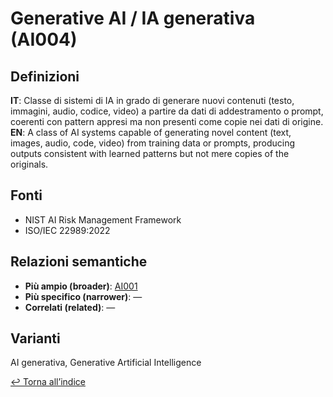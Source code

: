 # Generative AI / IA generativa (AI004)

## Definizioni
**IT**: Classe di sistemi di IA in grado di generare nuovi contenuti (testo, immagini, audio, codice, video) a partire da dati di addestramento o prompt, coerenti con pattern appresi ma non presenti come copie nei dati di origine.
**EN**: A class of AI systems capable of generating novel content (text, images, audio, code, video) from training data or prompts, producing outputs consistent with learned patterns but not mere copies of the originals.

## Fonti
- NIST AI Risk Management Framework
- ISO/IEC 22989:2022

## Relazioni semantiche
- **Più ampio (broader)**: [AI001](./AI001.md)
- **Più specifico (narrower)**: —
- **Correlati (related)**: —

## Varianti
AI generativa, Generative Artificial Intelligence

[↩ Torna all’indice](./index.md)